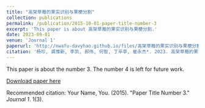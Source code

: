 ```yaml
---
title: "高架草莓的果实识别与果梗分割"
collection: publications
permalink: /publication/2015-10-01-paper-title-number-3
excerpt: 'This paper is about 高架草莓的果实识别与果梗分割.'
date: 2023-09-01
venue: 'Journal 1'
paperurl: 'http://nwafu-davyhao.github.io/files/高架草莓的果实识别与果梗分割.pdf'
citation: '杨珍, 龚惟新, 李凯, 郝伟, 何智, 丁辛亭, 崔永杰*. 2023. 高架草莓的果实识别与果梗分割.农业工程学报, 39(17):172-181.'
---
```

This paper is about the number 3. The number 4 is left for future work.

[Download paper here](http://nwafu-davyhao.github.io/files/高架草莓的果实识别与果梗分割.pdf)

Recommended citation: Your Name, You. (2015). "Paper Title Number 3." <i>Journal 1</i>. 1(3).